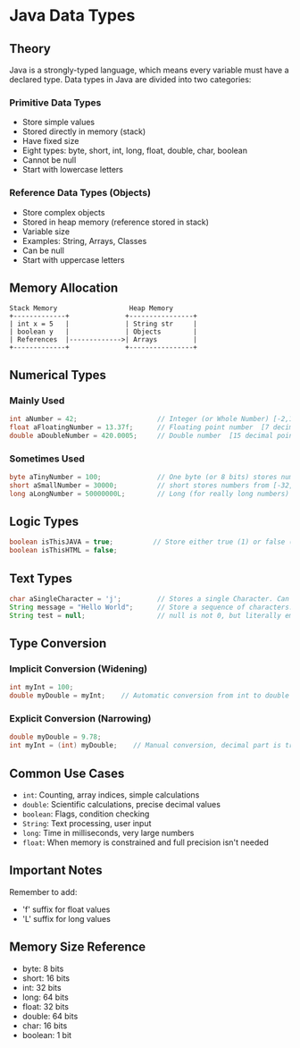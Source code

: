 # Java Data Types

## Theory
Java is a strongly-typed language, which means every variable must have a declared type. Data types in Java are divided into two categories:

### Primitive Data Types
- Store simple values
- Stored directly in memory (stack)
- Have fixed size
- Eight types: byte, short, int, long, float, double, char, boolean
- Cannot be null
- Start with lowercase letters

### Reference Data Types (Objects)
- Store complex objects
- Stored in heap memory (reference stored in stack)
- Variable size
- Examples: String, Arrays, Classes
- Can be null
- Start with uppercase letters

## Memory Allocation
```
Stack Memory                  Heap Memory
+-------------+              +----------------+
| int x = 5   |              | String str     |
| boolean y   |              | Objects        |
| References  |------------->| Arrays         |
+-------------+              +----------------+
```

## Numerical Types

### Mainly Used
```java
int aNumber = 42;                    // Integer (or Whole Number) [-2,147,483,648 to 2,147,483,647]
float aFloatingNumber = 13.37f;      // Floating point number  [7 decimal point precision]
double aDoubleNumber = 420.0005;     // Double number  [15 decimal point precision]
```

### Sometimes Used
```java
byte aTinyNumber = 100;              // One byte (or 8 bits) stores numbers from [-128 to 127]
short aSmallNumber = 30000;          // short stores numbers from [-32,768 to 32,767]
long aLongNumber = 50000000L;        // Long (for really long numbers) [-9,223,372,036,854,775,808 to 9,223,372,036,854,775,807]
```

## Logic Types
```java
boolean isThisJAVA = true;          // Store either true (1) or false (0)
boolean isThisHTML = false;
```

## Text Types
```java
char aSingleCharacter = 'j';         // Stores a single Character. Can also include special Characters like commas, dashes etc.
String message = "Hello World";      // Store a sequence of characters.
String test = null;                  // null is not 0, but literally empty. Has no value!
```

## Type Conversion
### Implicit Conversion (Widening)
```java
int myInt = 100;
double myDouble = myInt;    // Automatic conversion from int to double
```

### Explicit Conversion (Narrowing)
```java
double myDouble = 9.78;
int myInt = (int) myDouble;    // Manual conversion, decimal part is truncated
```

## Common Use Cases
- `int`: Counting, array indices, simple calculations
- `double`: Scientific calculations, precise decimal values
- `boolean`: Flags, condition checking
- `String`: Text processing, user input
- `long`: Time in milliseconds, very large numbers
- `float`: When memory is constrained and full precision isn't needed

## Important Notes
Remember to add:
- 'f' suffix for float values
- 'L' suffix for long values

## Memory Size Reference
- byte: 8 bits
- short: 16 bits
- int: 32 bits
- long: 64 bits
- float: 32 bits
- double: 64 bits
- char: 16 bits
- boolean: 1 bit